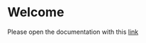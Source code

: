# Welcome

Please open the documentation with this [link](https://thomassuedbroecker.github.io/How-to-install-MkDocs-on-Mac-and-setup-integration-with-GitHub/)